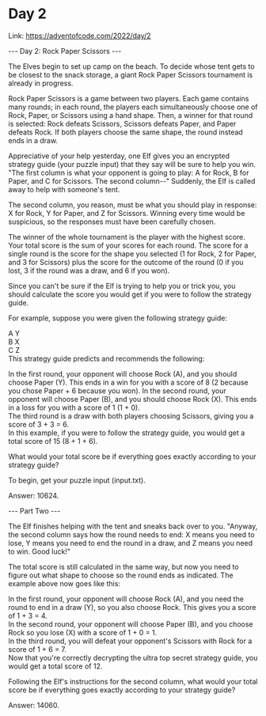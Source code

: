 # Day 2
Link: https://adventofcode.com/2022/day/2

--- Day 2: Rock Paper Scissors ---  

The Elves begin to set up camp on the beach. To decide whose tent gets to be closest to the snack storage, a giant Rock Paper Scissors tournament is already in progress.

Rock Paper Scissors is a game between two players. Each game contains many rounds; in each round, the players each simultaneously choose one of Rock, Paper, or Scissors using a hand shape. Then, a winner for that round is selected: Rock defeats Scissors, Scissors defeats Paper, and Paper defeats Rock. If both players choose the same shape, the round instead ends in a draw.

Appreciative of your help yesterday, one Elf gives you an encrypted strategy guide (your puzzle input) that they say will be sure to help you win. "The first column is what your opponent is going to play: A for Rock, B for Paper, and C for Scissors. The second column--" Suddenly, the Elf is called away to help with someone's tent.

The second column, you reason, must be what you should play in response: X for Rock, Y for Paper, and Z for Scissors. Winning every time would be suspicious, so the responses must have been carefully chosen.

The winner of the whole tournament is the player with the highest score. Your total score is the sum of your scores for each round. The score for a single round is the score for the shape you selected (1 for Rock, 2 for Paper, and 3 for Scissors) plus the score for the outcome of the round (0 if you lost, 3 if the round was a draw, and 6 if you won).

Since you can't be sure if the Elf is trying to help you or trick you, you should calculate the score you would get if you were to follow the strategy guide.

For example, suppose you were given the following strategy guide:

A Y  
B X  
C Z  
This strategy guide predicts and recommends the following:

In the first round, your opponent will choose Rock (A), and you should choose Paper (Y). This ends in a win for you with a score of 8 (2 because you chose Paper + 6 because you won).
In the second round, your opponent will choose Paper (B), and you should choose Rock (X). This ends in a loss for you with a score of 1 (1 + 0).  
The third round is a draw with both players choosing Scissors, giving you a score of 3 + 3 = 6.  
In this example, if you were to follow the strategy guide, you would get a total score of 15 (8 + 1 + 6).  

What would your total score be if everything goes exactly according to your strategy guide?

To begin, get your puzzle input (input.txt).

Answer: 10624.

--- Part Two ---  

The Elf finishes helping with the tent and sneaks back over to you. "Anyway, the second column says how the round needs to end: X means you need to lose, Y means you need to end the round in a draw, and Z means you need to win. Good luck!"

The total score is still calculated in the same way, but now you need to figure out what shape to choose so the round ends as indicated. The example above now goes like this:

In the first round, your opponent will choose Rock (A), and you need the round to end in a draw (Y), so you also choose Rock. This gives you a score of 1 + 3 = 4.  
In the second round, your opponent will choose Paper (B), and you choose Rock so you lose (X) with a score of 1 + 0 = 1.  
In the third round, you will defeat your opponent's Scissors with Rock for a score of 1 + 6 = 7.  
Now that you're correctly decrypting the ultra top secret strategy guide, you would get a total score of 12.  

Following the Elf's instructions for the second column, what would your total score be if everything goes exactly according to your strategy guide?

Answer: 14060.